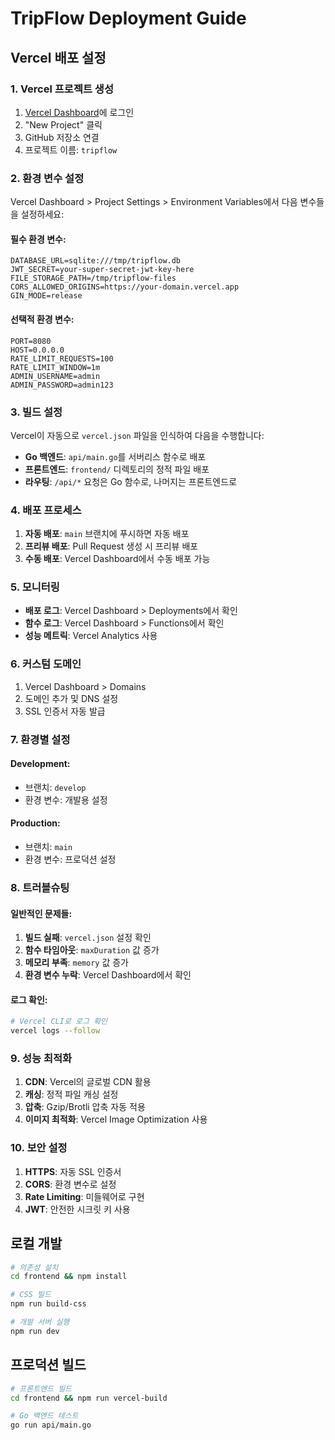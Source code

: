# TripFlow Deployment Guide

## Vercel 배포 설정

### 1. Vercel 프로젝트 생성

1. [Vercel Dashboard](https://vercel.com/dashboard)에 로그인
2. "New Project" 클릭
3. GitHub 저장소 연결
4. 프로젝트 이름: `tripflow`

### 2. 환경 변수 설정

Vercel Dashboard > Project Settings > Environment Variables에서 다음 변수들을 설정하세요:

#### 필수 환경 변수:
```
DATABASE_URL=sqlite:///tmp/tripflow.db
JWT_SECRET=your-super-secret-jwt-key-here
FILE_STORAGE_PATH=/tmp/tripflow-files
CORS_ALLOWED_ORIGINS=https://your-domain.vercel.app
GIN_MODE=release
```

#### 선택적 환경 변수:
```
PORT=8080
HOST=0.0.0.0
RATE_LIMIT_REQUESTS=100
RATE_LIMIT_WINDOW=1m
ADMIN_USERNAME=admin
ADMIN_PASSWORD=admin123
```

### 3. 빌드 설정

Vercel이 자동으로 `vercel.json` 파일을 인식하여 다음을 수행합니다:

- **Go 백엔드**: `api/main.go`를 서버리스 함수로 배포
- **프론트엔드**: `frontend/` 디렉토리의 정적 파일 배포
- **라우팅**: `/api/*` 요청은 Go 함수로, 나머지는 프론트엔드로

### 4. 배포 프로세스

1. **자동 배포**: `main` 브랜치에 푸시하면 자동 배포
2. **프리뷰 배포**: Pull Request 생성 시 프리뷰 배포
3. **수동 배포**: Vercel Dashboard에서 수동 배포 가능

### 5. 모니터링

- **배포 로그**: Vercel Dashboard > Deployments에서 확인
- **함수 로그**: Vercel Dashboard > Functions에서 확인
- **성능 메트릭**: Vercel Analytics 사용

### 6. 커스텀 도메인

1. Vercel Dashboard > Domains
2. 도메인 추가 및 DNS 설정
3. SSL 인증서 자동 발급

### 7. 환경별 설정

#### Development:
- 브랜치: `develop`
- 환경 변수: 개발용 설정

#### Production:
- 브랜치: `main`
- 환경 변수: 프로덕션 설정

### 8. 트러블슈팅

#### 일반적인 문제들:

1. **빌드 실패**: `vercel.json` 설정 확인
2. **함수 타임아웃**: `maxDuration` 값 증가
3. **메모리 부족**: `memory` 값 증가
4. **환경 변수 누락**: Vercel Dashboard에서 확인

#### 로그 확인:
```bash
# Vercel CLI로 로그 확인
vercel logs --follow
```

### 9. 성능 최적화

1. **CDN**: Vercel의 글로벌 CDN 활용
2. **캐싱**: 정적 파일 캐싱 설정
3. **압축**: Gzip/Brotli 압축 자동 적용
4. **이미지 최적화**: Vercel Image Optimization 사용

### 10. 보안 설정

1. **HTTPS**: 자동 SSL 인증서
2. **CORS**: 환경 변수로 설정
3. **Rate Limiting**: 미들웨어로 구현
4. **JWT**: 안전한 시크릿 키 사용

## 로컬 개발

```bash
# 의존성 설치
cd frontend && npm install

# CSS 빌드
npm run build-css

# 개발 서버 실행
npm run dev
```

## 프로덕션 빌드

```bash
# 프론트엔드 빌드
cd frontend && npm run vercel-build

# Go 백엔드 테스트
go run api/main.go
```
